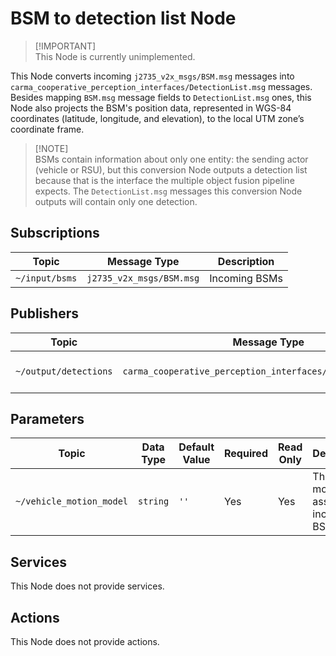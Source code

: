 # BSM to detection list Node

> [!IMPORTANT]\
> This Node is currently unimplemented.

This Node converts incoming `j2735_v2x_msgs/BSM.msg` messages into
`carma_cooperative_perception_interfaces/DetectionList.msg` messages. Besides mapping `BSM.msg` message fields to
`DetectionList.msg` ones, this Node also projects the BSM's position data, represented in WGS-84 coordinates
(latitude, longitude, and elevation), to the local UTM zone’s coordinate frame.

> [!NOTE]\
> BSMs contain information about only one entity: the sending actor (vehicle or RSU), but this conversion Node outputs
> a detection list because that is the interface the multiple object fusion pipeline expects. The `DetectionList.msg`
> messages this conversion Node outputs will contain only one detection.

## Subscriptions

| Topic          | Message Type             | Description   |
| -------------- | ------------------------ | ------------- |
| `~/input/bsms` | `j2735_v2x_msgs/BSM.msg` | Incoming BSMs |

## Publishers

| Topic                 | Message Type                                                | Frequency           | Description              |
| --------------------- | ----------------------------------------------------------- | ------------------- | ------------------------ |
| `~/output/detections` | `carma_cooperative_perception_interfaces/DetectionList.msg` | Subscription-driven | Outgoing detection lists |

## Parameters

| Topic                    | Data Type | Default Value | Required | Read Only | Description                                |
| ------------------------ | --------- | ------------- | -------- | --------- | ------------------------------------------ |
| `~/vehicle_motion_model` | `string`  | `''`          | Yes      | Yes       | The motion model assigned to incoming BSMs |

## Services

This Node does not provide services.

## Actions

This Node does not provide actions.

